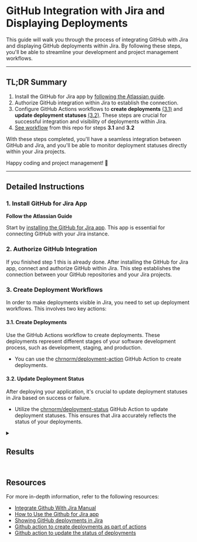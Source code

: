 # GitHub Integration with Jira and Displaying Deployments

This guide will walk you through the process of integrating GitHub with Jira and displaying GitHub deployments within Jira. By following these steps, you'll be able to streamline your development and project management workflows.

****
## TL;DR Summary

1. Install the GitHub for Jira app by [following the Atlassian guide](https://support.atlassian.com/jira-cloud-administration/docs/integrate-with-github/).
2. Authorize GitHub integration within Jira to establish the connection.
3. Configure GitHub Actions workflows to **create deployments** [(3.1)](#31-create-deployments) and **update deployment statuses** [(3.2)](#32-update-deployment-status). These steps are crucial for successful integration and visibility of deployments within Jira.
4. [See workflow](https://github.com/ap0h/jira-integration-test/blob/c749167531ebaf8bf301b87bee9f9784c5db51dd/.github/workflows/deploy.yml) from this repo for steps **3.1** and **3.2**


With these steps completed, you'll have a seamless integration between GitHub and Jira, and you'll be able to monitor deployment statuses directly within your Jira projects. 

Happy coding and project management! 🚀
****

## Detailed Instructions

### 1. Install GitHub for Jira App

**Follow the Atlassian Guide**

Start by [installing the GitHub for Jira app](https://support.atlassian.com/jira-cloud-administration/docs/integrate-with-github/). This app is essential for connecting GitHub with your Jira instance.

### 2. Authorize GitHub Integration

If you finished step 1 this is already done.
After installing the GitHub for Jira app, connect and authorize GitHub within Jira. This step establishes the connection between your GitHub repositories and your Jira projects.

### 3. Create Deployment Workflows

In order to make deployments visible in Jira, you need to set up deployment workflows. This involves two key actions:

#### 3.1. Create Deployments

Use the GitHub Actions workflow to create deployments. These deployments represent different stages of your software development process, such as development, staging, and production.

- You can use the [chrnorm/deployment-action](https://github.com/chrnorm/deployment-action) GitHub Action to create deployments.

#### 3.2. Update Deployment Status

After deploying your application, it's crucial to update deployment statuses in Jira based on success or failure.

- Utilize the [chrnorm/deployment-status](https://github.com/chrnorm/deployment-status) GitHub Action to update deployment statuses. This ensures that Jira accurately reflects the status of your deployments.



<details>
  <summary><h2>Results<h2></summary>
  ![Deployments withing Jira ticket](./images/jira1.png)
  ![Deployments tab](./images/jira2.png)
  ![Ticket status indicator](images/jira3.png)
</details>

## Resources

For more in-depth information, refer to the following resources:

- [Integrate Github With Jira Manual](https://support.atlassian.com/jira-cloud-administration/docs/integrate-with-github/)
- [How to Use the Github for Jira app](https://support.atlassian.com/jira-cloud-administration/docs/use-the-github-for-jira-app)
- [Showing GitHub deployments in Jira](https://github.com/atlassian/github-for-jira/blob/main/docs/deployments.md)
- [Github action to create deployments as part of actions](https://github.com/chrnorm/deployment-action)
- [Github action to update the status of deployments](https://github.com/chrnorm/deployment-status)

